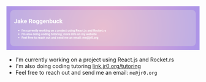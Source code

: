 <img src="https://raw.githubusercontent.com/JakeRoggenbuck/my-readme-image/main/out.png">

- I'm currently working on a project using React.js and Rocket.rs
- I'm also doing coding tutoring [link.jr0.org/tutoring](https://link.jr0.org/tutoring)
- Feel free to reach out and send me an email: `me@jr0.org`
